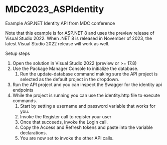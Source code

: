 # MDC2023_ASPIdentity
Example ASP.NET Identity API from MDC conference

Note that this example is for ASP.NET 8 and uses the preview release of Visual Studio 2022. 
When .NET 8 is released in November of 2023, the latest Visual Studio 2022 release will work as well.

Setup steps
1. Open the solution in Visual Studio 2022 (preview or >= 17.8)
1. Use the Package Manager Console to initialize the database.
	1. Run the update-database command making sure the API project is selected as the default project in the dropdown.
1. Run the API project and you can inspect the Swagger for the identity api endpoints
1. While the project is running you can use the identity.http file to execute commands.
	1. Start by setting a username and password variable that works for you.
	1. Invoke the Register call to register your user
	1. Once that succeeds, invoke the Login call.
	1. Copy the Access and Refresh tokens and paste into the variable declarations.
	1. You are now set to invoke the other API calls.